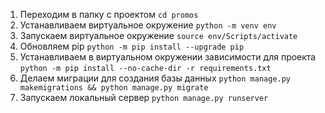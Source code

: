 1. Переходим в папку с проектом `cd promos`
2. Устанавливаем виртуальное окружение `python -m venv env`
3. Запускаем виртуальное окружение `source env/Scripts/activate`
4. Обновляем pip `python -m pip install --upgrade pip`
5. Устанавливаем в виртуальном окружении зависимости для проекта `python -m pip install --no-cache-dir -r requirements.txt`
6. Делаем миграции для создания базы данных `python manage.py makemigrations && python manage.py migrate`
9. Запускаем локальный сервер `python manage.py runserver`

